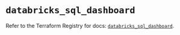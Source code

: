 # `databricks_sql_dashboard`

Refer to the Terraform Registry for docs: [`databricks_sql_dashboard`](https://registry.terraform.io/providers/databricks/databricks/1.39.0/docs/resources/sql_dashboard).
